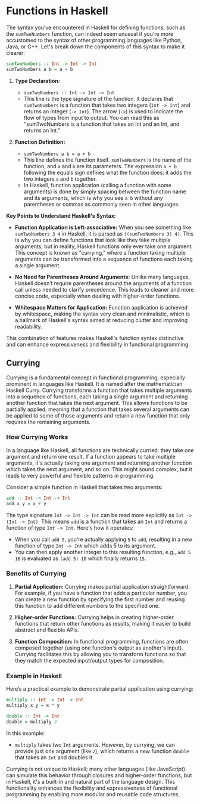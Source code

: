 # Functions in Haskell

The syntax you've encountered in Haskell for defining functions, such as the `sumTwoNumbers` function, can indeed seem unusual if you're more accustomed to the syntax of other programming languages like Python, Java, or C++. Let's break down the components of this syntax to make it clearer:

```haskell
sumTwoNumbers :: Int -> Int -> Int
sumTwoNumbers a b = a + b
```

1. **Type Declaration:**

   - `sumTwoNumbers :: Int -> Int -> Int`
   - This line is the type signature of the function. It declares that `sumTwoNumbers` is a function that takes two integers (`Int -> Int`) and returns an integer (`-> Int`). The arrow (`->`) is used to indicate the flow of types from input to output. You can read this as "sumTwoNumbers is a function that takes an Int and an Int, and returns an Int."

2. **Function Definition:**
   - `sumTwoNumbers a b = a + b`
   - This line defines the function itself. `sumTwoNumbers` is the name of the function, and `a` and `b` are its parameters. The expression `a + b` following the equals sign defines what the function does: it adds the two integers `a` and `b` together.
   - In Haskell, function application (calling a function with some arguments) is done by simply spacing between the function name and its arguments, which is why you see `a b` without any parentheses or commas as commonly seen in other languages.

**Key Points to Understand Haskell's Syntax:**

- **Function Application is Left-associative:** When you see something like `sumTwoNumbers 3 4` in Haskell, it is parsed as `((sumTwoNumbers 3) 4)`. This is why you can define functions that look like they take multiple arguments, but in reality, Haskell functions only ever take one argument. This concept is known as "currying," where a function taking multiple arguments can be transformed into a sequence of functions each taking a single argument.

- **No Need for Parentheses Around Arguments:** Unlike many languages, Haskell doesn’t require parentheses around the arguments of a function call unless needed to clarify precedence. This leads to cleaner and more concise code, especially when dealing with higher-order functions.

- **Whitespace Matters for Application:** Function application is achieved by whitespace, making the syntax very clean and minimalistic, which is a hallmark of Haskell's syntax aimed at reducing clutter and improving readability.

This combination of features makes Haskell's function syntax distinctive and can enhance expressiveness and flexibility in functional programming.

## Currying

Currying is a fundamental concept in functional programming, especially prominent in languages like Haskell. It is named after the mathematician Haskell Curry. Currying transforms a function that takes multiple arguments into a sequence of functions, each taking a single argument and returning another function that takes the next argument. This allows functions to be partially applied, meaning that a function that takes several arguments can be applied to some of those arguments and return a new function that only requires the remaining arguments.

### How Currying Works

In a language like Haskell, all functions are technically curried: they take one argument and return one result. If a function appears to take multiple arguments, it's actually taking one argument and returning another function which takes the next argument, and so on. This might sound complex, but it leads to very powerful and flexible patterns in programming.

Consider a simple function in Haskell that takes two arguments:

```haskell
add :: Int -> Int -> Int
add x y = x + y
```

The type signature `Int -> Int -> Int` can be read more explicitly as `Int -> (Int -> Int)`. This means `add` is a function that takes an `Int` and returns a function of type `Int -> Int`. Here's how it operates:

- When you call `add 5`, you're actually applying `5` to `add`, resulting in a new function of type `Int -> Int` which adds 5 to its argument.
- You can then apply another integer to this resulting function, e.g., `add 5 10` is evaluated as `(add 5) 10` which finally returns `15`.

### Benefits of Currying

1. **Partial Application:** Currying makes partial application straightforward. For example, if you have a function that adds a particular number, you can create a new function by specifying the first number and reusing this function to add different numbers to the specified one.

2. **Higher-order Functions:** Currying helps in creating higher-order functions that return other functions as results, making it easier to build abstract and flexible APIs.

3. **Function Composition:** In functional programming, functions are often composed together (using one function's output as another's input). Currying facilitates this by allowing you to transform functions so that they match the expected input/output types for composition.

### Example in Haskell

Here’s a practical example to demonstrate partial application using currying:

```haskell
multiply :: Int -> Int -> Int
multiply x y = x * y

double :: Int -> Int
double = multiply 2
```

In this example:

- `multiply` takes two `Int` arguments. However, by currying, we can provide just one argument (like `2`), which returns a new function `double` that takes an `Int` and doubles it.

Currying is not unique to Haskell; many other languages (like JavaScript) can simulate this behavior through closures and higher-order functions, but in Haskell, it's a built-in and natural part of the language design. This functionality enhances the flexibility and expressiveness of functional programming by enabling more modular and reusable code structures.
